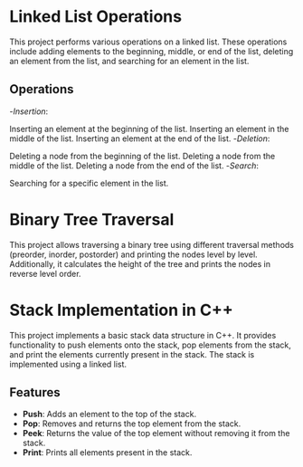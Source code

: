 
# Linked List Operations

This project performs various operations on a linked list. These operations include adding elements to the beginning, middle, or end of the list, deleting an element from the list, and searching for an element in the list.

## Operations
-*Insertion*:

Inserting an element at the beginning of the list.
Inserting an element in the middle of the list.
Inserting an element at the end of the list.
-*Deletion*:

Deleting a node from the beginning of the list.
Deleting a node from the middle of the list.
Deleting a node from the end of the list.
-*Search*:

Searching for a specific element in the list.


# Binary Tree Traversal
This project allows traversing a binary tree using different traversal methods (preorder, inorder, postorder) and printing the nodes level by level. Additionally, it calculates the height of the tree and prints the nodes in reverse level order.


# Stack Implementation in C++

This project implements a basic stack data structure in C++. It provides functionality to push elements onto the stack, pop elements from the stack, and print the elements currently present in the stack. The stack is implemented using a linked list.



## Features

- **Push**: Adds an element to the top of the stack.
- **Pop**: Removes and returns the top element from the stack.
- **Peek**: Returns the value of the top element without removing it from the stack.
- **Print**: Prints all elements present in the stack.


